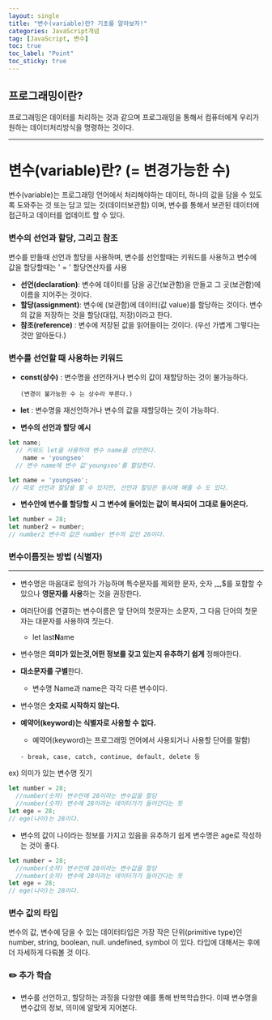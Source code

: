 ```yaml
---
layout: single
title: "변수(variable)란? 기초를 알아보자!"
categories: JavaScript개념
tag: [JavaScript, 변수]
toc: true 
toc_label: "Point"
toc_sticky: true
---
```




## 프로그래밍이란?

프로그래밍은 데이터를 처리하는 것과 같으며 프로그래밍을 통해서 컴퓨터에게 우리가 원하는 데이터처리방식을 명령하는 것이다.

---

# 변수(variable)란?  (= 변경가능한 수)

변수(variable)는 프로그래밍 언어에서 처리해야하는 데이터, 하나의 값을 담을 수  있도록  도와주는 것 또는 담고 있는 것(데이터보관함) 이며, 변수를 통해서 보관된 데이터에 접근하고 데이터를 업데이트 할 수 있다.

### 변수의 선언과 할당, 그리고 참조 

변수를 만들때 선언과 할당을 사용하며, 변수를 선언할때는 키워드를 사용하고 변수에 값을 할당할때는 ' = ' 할당연산자를 사용

- **선언(declaration)**: 변수에 데이터를 담을 공간(보관함)을 만들고 그 곳(보관함)에 이름을 지어주는 것이다.
- **할당(assignment)**: 변수에 (보관함)에 데이터(값 value)를 할당하는 것이다. 변수의 값을  저장하는 것을  할당(대입, 저장)이라고 한다.
- **참조(reference)** : 변수에 저장된 값을 읽어들이는 것이다. (우선 가볍게 그렇다는 것만 알아둔다.)

### 변수를 선언할 때 사용하는 키워드

- **const(상수)** : 변수명을 선언하거나 변수의 값이 재할당하는 것이 불가능하다.

      (변경이 불가능한 수 는 상수라 부른다.) 

- **let** : 변수명을 재선언하거나 변수의 값을 재할당하는 것이 가능하다.

- **변수의 선언과 할당 예시**

```jsx
let name;  
  // 키워드 let을 사용하여 변수 name을 선언한다.
    name = 'youngseo'
  // 변수 name에 변수 값'youngseo'를 할당한다.

let name = 'youngseo';
 // 따로 선언과 할당을 할 수 있지만, 선언과 할당은 동시에 해줄 수 도 있다.
```

- **변수안에 변수를 할당할 시 그 변수에 들어있는 값이 복사되어 그대로 들어온다.**

```jsx
let number = 28;  
let number2 = number; 
// number2 변수의 값은 number 변수의 값인 28이다.
```

### 변수이름짓는 방법 (식별자)

---

- 변수명은 마음대로 정의가 가능하며 특수문자를 제외한 문자, 숫자 ,_,$를 포함할 수 있으나 **영문자를 사용**하는 것을 권장한다.
- 여러단어를 연결하는 변수이름은 앞 단어의 첫문자는 소문자, 그 다음 단어의 첫문자는 대문자를 사용하여 짓는다.

    - let last**N**ame

- 변수명은 **의미가 있는것,어떤 정보를 갖고 있는지 유추하기 쉽게** 정해야한다.
- **대소문자를 구별**한다.

     -  변수명 Name과 name은 각각 다른 변수이다.

- 변수명은 **숫자로 시작하지 않는다.**
- **예약어(keyword)는 식별자로 사용할 수 없다.**

     * 예약어(keyword)는 프로그래밍 언어에서 사용되거나 사용할 단어를 말함)

      - break, case, catch, continue, default, delete 등

ex) 의미가 있는 변수명 짓기

```jsx
let number = 28;  
  //number(숫자) 변수안에 28이라는 변수값을 할당 
  //number(숫자) 변수에 28이라는 데이터가가 들어간다는 뜻
let ege = 28; 
// ege(나이)는 28이다. 
```

- 변수의 값이 나이라는 정보를 가지고 있음을 유추하기 쉽게 변수명은 age로 작성하는 것이 좋다.

```jsx
let number = 28;  
  //number(숫자) 변수안에 28이라는 변수값을 할당 
  //number(숫자) 변수에 28이라는 데이터가가 들어간다는 뜻
let ege = 28; 
// ege(나이)는 28이다. 
```

### 변수 값의 타입

변수의 값, 변수에 담을 수 있는 데이터타입은 가장 작은 단위(primitive type)인  number, string, boolean, null. undefined, symbol 이 있다. 타입에 대해서는 후에 더 자세하게 다뤄볼 것 이다.

### ✏️ 추가 학습

- 변수를 선언하고, 할당하는 과정을 다양한 예를 통해 반복학습한다. 
이때 변수명을 변수값의 정보, 의미에 알맞게 지어본다.
